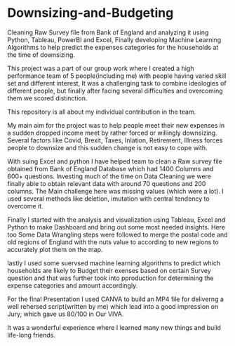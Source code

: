 # Downsizing-and-Budgeting
Cleaning Raw Survey file from Bank of England and analyzing it using  Python, Tableau, PowerBI and Excel, Finally developing Machine Learning Algorithms to help predict the expenses categories for the households at the time of downsizing.

This project was a part of our group work where I created a high performance team of 5 people(including me) with people having varied skill set and different interest, It was a challenging task to combine ideologies of different people, but finally after facing several difficulties and overcoming them we scored distinction.

This repository is all about my individual contribution in the team.

My main aim for the project was to help people meet their new expenses in a sudden dropped income meet by rather forced or willingly downsizing. Several factors like Covid, Brexit, Taxes, Inlation, Retirement, Illness forces people to downsize and this sudden change is not easy to cope with.

With suing Excel and python I have helped team to clean a Raw survey file obtained from Bank of England Database which had 1400 Columns and 600+ questions. Investing much of the time on Data Cleaning we were finally able to obtain relevant data with around 70 questions and 200 columns. The Main challenge here was missing values (which were a lot). I used several methods like deletion, imutation with central tendency to overcome it. 

Finally I started with the analysis and visualization using Tableau, Excel and Python to make Dashboard and bring out some most needed insights. Here too Some Data Wrangling steps were followed to merge the postal code and old regions of England with the nuts value to according to new regions to accurately plot them on the map. 

lastly I used some suervsed machine learning algorithms to predict which households are likely to Budget their exenses based on certain Survey question and that was further took into pproduction for determining the expense categories and amount accordingly. 

For the final Presentation I used CANVA to build an MP4 file for deliverng a well rehersed script(written by me) which lead into a good impression on Jury, which gave us 80/100 in Our VIVA.

It was a wonderful experience where I learned many new things and build life-long friends. 
